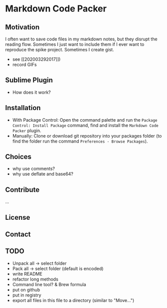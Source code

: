 # Markdown Code Packer

## Motivation

I often want to save code files in my markdown notes, but they disrupt the reading flow.
Sometimes I just want to include them if I ever want to reproduce the spike project.
Sometimes I create gist.

- see [[202003292017]])
- record GIFs

## Sublime Plugin

- How does it work?

## Installation

- With Package Control: Open the command palette and run the `Package Control: Install Package` command, find and install the `Markdown Code Packer` plugin.
- Manually: Clone or download git repository into your packages folder (to find the folder run the command `Preferences - Browse Packages`).

## Choices

- why use comments?
- why use deflate and base64?

## Contribute

...

## License

## Contact

## TODO

- Unpack all -> select folder
- Pack all -> select folder (default is encoded)
- write README 
- refactor long methods
- Command line tool? & Brew formula
- put on github
- put in registry
- export all files in this file to a directory (similar to "Move...")
